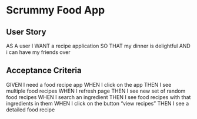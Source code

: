 # Scrummy Food App

## User Story

AS A user
I WANT a recipe application
SO THAT my dinner is delightful
AND i can have my friends over

## Acceptance Criteria

GIVEN I need a food recipe app
WHEN I click on the app
THEN I see multiple food recipes
WHEN I refresh page 
THEN I see new set of random food recipes
WHEN I search an ingredient	
THEN I see food recipes with that ingredients in them
WHEN I click on the button “view recipes”
THEN I see a detailed food recipe


